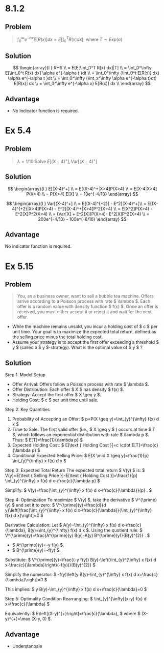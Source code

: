# 8.1.2

## Problem

> $\int_{0}^{\infty} e^{-\alpha x} E[R(x)] d x=E\left[\int_{0}^{T} R(x) d x\right]$, where $T\sim Exp(\alpha)$ 

## Solution 

$$
\begin{array}{l }
RHS \\ 
= E[E[\int_0^T R(x) dx]|T] \\ 
= \int_0^\infty E[\int_0^t R(x) dx] \alpha e^{-\alpha t }dt \\ 
= \int_0^\infty (\int_0^t E[R(x)] dx) \alpha e^{-\alpha t }dt \\ 
= \int_0^\infty (\int_x^\infty \alpha e^{-\alpha t}dt) E[R(x)] dx \\ 
= \int_0^\infty e^{-\alpha x} E[R(x)] dx \\ 
\end{array}
$$

## Advantage

- No Indicator function is required.


# Ex 5.4

## Problem

> $\lambda =  1/10$ Solve $E[(X-4)^+], Var[(X-4)^+]$

## Solution 

$$
\begin{array}{l }
E[(X-4)^+] \\ 
= E[(X-4)^+|X>4]P(X>4) \\  
= E[X-4|X>4] P(X>4) \\ 
= P(X>4) E[X] \\ 
= 10e^{-4/10}
\end{array}
$$

$$
\begin{array}{l }
Var[(X-4)^+] \\ 
= E[(X-4)^{+2}] - E^2[(X-4)^+]\\ 
= E[(X-4)^{+2}|X>4]P(X>4) - E^2[(X-4)^+|X>4]P^2(X>4) \\ 
= E[X^2]P(X>4) - E^2[X]P^2(X>4) \\ 
= (Var[X] + E^2[X])P(X>4)- E^2[X]P^2(X>4) \\
= 200e^{-4/10} - 100e^{-8/10}
\end{array}
$$

## Advantage

No indicator function is required.

# Ex 5.15

## Problem 

> You, as a business owner, want to sell a bubble tea machine. Offers arrive according to a Poisson process with rate $ \lambda $. Each offer is a random value with density function $ f(x) $. Once an offer is received, you must either accept it or reject it and wait for the next offer.
- While the machine remains unsold, you incur a holding cost of $ c $ per unit time. Your goal is to maximize the expected total return, defined as the selling price minus the total holding cost.
- Assume your strategy is to accept the first offer exceeding a threshold $ y $ (called a $ y $-strategy). What is the optimal value of $ y $ ?

## Solution 

Step 1: Model Setup
- Offer Arrival: Offers follow a Poisson process with rate $ \lambda $.
- Offer Distribution: Each offer $ X $ has density $ f(x) $.
- Strategy: Accept the first offer $ X \geq y $.
- Holding Cost: $ c $ per unit time until sale.

Step 2: Key Quantities
1. Probability of Accepting an Offer:
$
p=P(X \geq y)=\int_{y}^{\infty} f(x) d x
$
2. Time to Sale: The first valid offer (i.e., $ X \geq y $ ) occurs at time $ T $, which follows an exponential distribution with rate $ \lambda p $. Thus:
$
E[T]=\frac{1}{\lambda p}
$
3. Expected Holding Cost:
$
E[\text { Holding Cost }]=c \cdot E[T]=\frac{c}{\lambda p}
$
4. Conditional Expected Selling Price:
$
E[X \mid X \geq y]=\frac{1}{p} \int_{y}^{\infty} x f(x) d x
$

Step 3: Expected Total Return
The expected total return $ V(y) $ is:
$
V(y)=E[\text { Selling Price }]-E[\text { Holding Cost }]=\frac{1}{p} \int_{y}^{\infty} x f(x) d x-\frac{c}{\lambda p}
$

Simplify:
$
V(y)=\frac{\int_{y}^{\infty} x f(x) d x-\frac{c}{\lambda}}{p} .
$

Step 4: Optimization
To maximize $ V(y) $, take the derivative $ V^{\prime}(y) $ and set it to zero:
$
V^{\prime}(y)=\frac{d}{d y}\left[\frac{\int_{y}^{\infty} x f(x) d x-\frac{c}{\lambda}}{\int_{y}^{\infty} f(x) d x}\right]=0
$

Derivative Calculation:
Let $ A(y)=\int_{y}^{\infty} x f(x) d x-\frac{c}{\lambda}, B(y)=\int_{y}^{\infty} f(x) d x $.
Using the quotient rule:
$
V^{\prime}(y)=\frac{A^{\prime}(y) B(y)-A(y) B^{\prime}(y)}{B(y)^{2}} .
$
- $ A^{\prime}(y)=-y f(y) $,
- $ B^{\prime}(y)=-f(y) $.

Substitute:
$
V^{\prime}(y)=\frac{(-y f(y)) B(y)-\left(\int_{y}^{\infty} x f(x) d x-\frac{c}{\lambda}\right)(-f(y))}{B(y)^{2}}
$

Simplify the numerator:
$
-f(y)\left[y B(y)-\int_{y}^{\infty} x f(x) d x+\frac{c}{\lambda}\right]=0
$

This implies:
$
y B(y)-\int_{y}^{\infty} x f(x) d x+\frac{c}{\lambda}=0
$

Step 5: Optimality Condition
Rearranging:
$
\int_{y}^{\infty}(x-y) f(x) d x=\frac{c}{\lambda}
$

Equivalently:
$
E\left[(X-y)^{+}\right]=\frac{c}{\lambda},
$
where $ (X-y)^{+}=\max (X-y, 0) $.

## Advantage

- Understanbale




